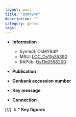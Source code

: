 ```yaml
---
layout: post
title: "OsMYB4P"
description: ""
category: genes
tags: 
---
```


* **Information**  
    + Symbol: OsMYB4P  
    + MSU: [LOC_Os11g35390](http://rice.uga.edu/cgi-bin/ORF_infopage.cgi?orf=LOC_Os11g35390)  
    + RAPdb: [Os11g0558200](http://rapdb.dna.affrc.go.jp/viewer/gbrowse_details/irgsp1?name=Os11g0558200)  

* **Publication**  

* **Genbank accession number**  

* **Key message**  

* **Connection**  

[//]: # * **Key figures**  


